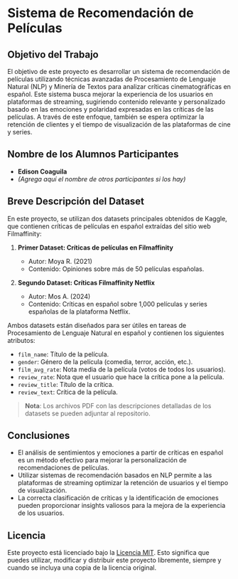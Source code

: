 # Sistema de Recomendación de Películas

## Objetivo del Trabajo
El objetivo de este proyecto es desarrollar un sistema de recomendación de películas utilizando técnicas avanzadas de Procesamiento de Lenguaje Natural (NLP) y Minería de Textos para analizar críticas cinematográficas en español. Este sistema busca mejorar la experiencia de los usuarios en plataformas de streaming, sugiriendo contenido relevante y personalizado basado en las emociones y polaridad expresadas en las críticas de las películas. A través de este enfoque, también se espera optimizar la retención de clientes y el tiempo de visualización de las plataformas de cine y series.

## Nombre de los Alumnos Participantes
- **Edison Coaguila**
- *(Agrega aquí el nombre de otros participantes si los hay)*

## Breve Descripción del Dataset
En este proyecto, se utilizan dos datasets principales obtenidos de Kaggle, que contienen críticas de películas en español extraídas del sitio web Filmaffinity:

1. **Primer Dataset: Críticas de películas en Filmaffinity**
   - Autor: Moya R. (2021)
   - Contenido: Opiniones sobre más de 50 películas españolas.

2. **Segundo Dataset: Críticas Filmaffinity Netflix**
   - Autor: Mos A. (2024)
   - Contenido: Críticas en español sobre 1,000 películas y series españolas de la plataforma Netflix.

Ambos datasets están diseñados para ser útiles en tareas de Procesamiento de Lenguaje Natural en español y contienen los siguientes atributos:
- `film_name`: Título de la película.
- `gender`: Género de la película (comedia, terror, acción, etc.).
- `film_avg_rate`: Nota media de la película (votos de todos los usuarios).
- `review_rate`: Nota que el usuario que hace la crítica pone a la película.
- `review_title`: Título de la crítica.
- `review_text`: Crítica de la película.

> **Nota**: Los archivos PDF con las descripciones detalladas de los datasets se pueden adjuntar al repositorio.

## Conclusiones
- El análisis de sentimientos y emociones a partir de críticas en español es un método efectivo para mejorar la personalización de recomendaciones de películas.
- Utilizar sistemas de recomendación basados en NLP permite a las plataformas de streaming optimizar la retención de usuarios y el tiempo de visualización.
- La correcta clasificación de críticas y la identificación de emociones pueden proporcionar insights valiosos para la mejora de la experiencia de los usuarios.

## Licencia
Este proyecto está licenciado bajo la [Licencia MIT](LICENSE). Esto significa que puedes utilizar, modificar y distribuir este proyecto libremente, siempre y cuando se incluya una copia de la licencia original.
